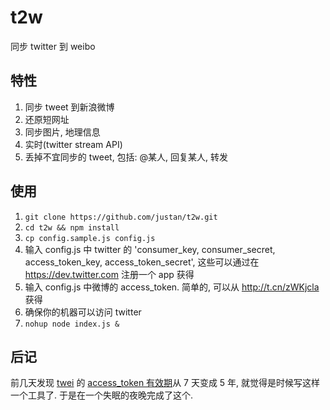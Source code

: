 t2w
===

同步 twitter 到 weibo

## 特性

1. 同步 tweet 到新浪微博
2. 还原短网址
3. 同步图片, 地理信息
4. 实时(twitter stream API)
5. 丢掉不宜同步的 tweet, 包括: @某人, 回复某人, 转发

## 使用

1. `git clone https://github.com/justan/t2w.git`
2. `cd t2w && npm install`
3. `cp config.sample.js config.js`
4. 输入 config.js 中 twitter 的 'consumer_key, consumer_secret, access_token_key, access_token_secret', 这些可以通过在 https://dev.twitter.com 注册一个 app 获得
5. 输入 config.js 中微博的 access_token. 简单的, 可以从 http://t.cn/zWKjcla 获得
6. 确保你的机器可以访问 twitter
7. `nohup node index.js &`

## 后记

前几天发现 [twei] 的 [access_token 有效期][0]从 7 天变成 5 年, 就觉得是时候写这样一个工具了. 于是在一个失眠的夜晚完成了这个.


[twei]: https://github.com/justan/twei
[0]: http://t.cn/zWKjcla